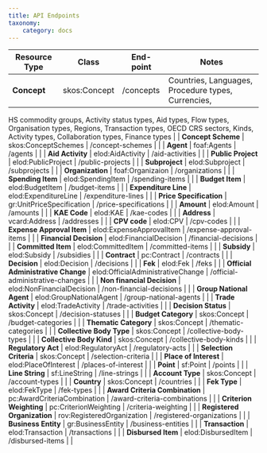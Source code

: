 ```yaml
---
title: API Endpoints
taxonomy:
    category: docs
---
```


| Resource Type  | Class                                      | End-point                                        | Notes |
| --------------- | ------------------------------- | -------------------------------------| -------------|
| **Concept**  | skos:Concept | /concepts | Countries, Languages, Procedure types, Currencies, 
HS commodity groups, Activity status types, Aid types,
Flow types, Organisation types, Regions, Transaction types, OECD CRS sectors, 
Kinds, Activity types, Collaboration types, Finance types |
| **Concept Scheme**  | skos:ConceptSchemes | /concept-schemes |  |
| **Agent**  | foaf:Agents | /agents |  |
| **Aid Activity**  | elod:AidActivity | /aid-activities |  |
| **Public Project**  | elod:PublicProject | /public-projects |  |
| **Subproject**  | elod:Subproject | /subprojects |  |
| **Organization**  | foaf:Organizaion | /organizations |  |
| **Spending Item**  | elod:SpendingItem | /spending-items |  |
| **Budget Item**  | elod:BudgetItem | /budget-items |  |
| **Expenditure Line**  | elod:ExpenditureLine | /expenditure-lines |  |
| **Price Specification**  | gr:UnitPriceSpecification | /price-specifications |  |
| **Amount**  | elod:Amount | /amounts |  |
| **KAE Code**  | elod:KAE | /kae-codes |  |
| **Address**  | vcard:Address | /addresses |  |
| **CPV code**  | elod:CPV | /cpv-codes |  |
| **Expense Approval Item**  | elod:ExpenseApprovalItem | /expense-approval-items |  |
| **Financial Decision**  | elod:FinancialDecision | /financial-decisions |  |
| **Committed Item**  | elod:CommittedItem | /committed-items |  |
| **Subsidy**  | elod:Subsidy | /subsidies |  |
| **Contract**  | pc:Contract | /contracts |  |
| **Decision**  | elod:Decision | /decisions |  |
| **Fek**  | elod:Fek | /feks |  |
| **Official Administrative Change**  | elod:OfficialAdministrativeChange | /official-administrative-changes |  |
| **Non financial Decision**  | elod:NonFinancialDecision | /non-financial-decisions |  |
| **Group National Agent**  | elod:GroupNationalAgent | /group-national-agents |  |
| **Trade Activity**  | elod:TradeActivity | /trade-activities |  |
| **Decision Status**  | skos:Concept | /decision-statuses |  |
| **Budget Category**  | skos:Concept | /budget-categories |  |
| **Thematic Category**  | skos:Concept | /thematic-categories |  |
| **Collective Body Type**  | skos:Concept | /collective-body-types |  |
| **Collective Body Kind**  | skos:Concept | /collective-body-kinds |  |
| **Regulatory Act**  | elod:RegulatoryAct | /regulatory-acts |  |
| **Selection Criteria**  | skos:Concept | /selection-criteria |  |
| **Place of Interest**  | elod:PlaceOfInterest | /places-of-interest |  |
| **Point**  | sf:Point | /points |  |
| **Line String**  | sf:LineString | /line-strings |  |
| **Account Type**  | skos:Concept | /account-types |  |
| **Country**  | skos:Concept | /countries |  |
| **Fek Type**  | elod:FekType | /fek-types |  |
| **Award Criteria Combination**  | pc:AwardCriteriaCombination | /award-criteria-combinations |  |
| **Criterion Weighting**  | pc:CriterionWeighting | /criteria-weighting |  |
| **Registered Organization**  | rov:RegisteredOrganization | /registered-organizations |  |
| **Business Entity**  | gr:BusinessEntity | /business-entities |  |
| **Transaction**  | elod:Transaction | /transactions |  |
| **Disbursed Item**  | elod:DisbursedItem | /disbursed-items |  |










